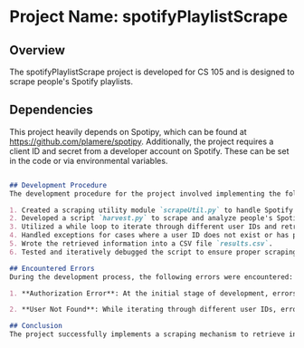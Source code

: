 # Project Name: spotifyPlaylistScrape

## Overview
The spotifyPlaylistScrape project is developed for CS 105 and is designed to scrape people's Spotify playlists.

## Dependencies
This project heavily depends on Spotipy, which can be found at https://github.com/plamere/spotipy. Additionally, the project requires a client ID and secret from a developer account on Spotify. These can be set in the code or via environmental variables.
```markdown

## Development Procedure
The development procedure for the project involved implementing the following steps:

1. Created a scraping utility module `scrapeUtil.py` to handle Spotify authentication and token retrieval.
2. Developed a script `harvest.py` to scrape and analyze people's Spotify playlists using the Spotipy library and the authentication utility from `scrapeUtil.py`.
3. Utilized a while loop to iterate through different user IDs and retrieve their playlist information.
4. Handled exceptions for cases where a user ID does not exist or has private playlists.
5. Wrote the retrieved information into a CSV file `results.csv`.
6. Tested and iteratively debugged the script to ensure proper scraping functionality.

## Encountered Errors
During the development process, the following errors were encountered:

1. **Authorization Error**: At the initial stage of development, errors related to unauthorized access to the Spotify API were encountered. This was resolved by implementing the authentication function in `scrapeUtil.py` and ensuring proper handling of the access token.

2. **User Not Found**: While iterating through different user IDs, errors related to users not being found or having private playlists were encountered. This was addressed by implementing exception handling and error-based iteration to continue the scraping process.

## Conclusion
The project successfully implements a scraping mechanism to retrieve information from Spotify playlists. Future development plans may involve further data analysis and visualization of the retrieved playlist data.

